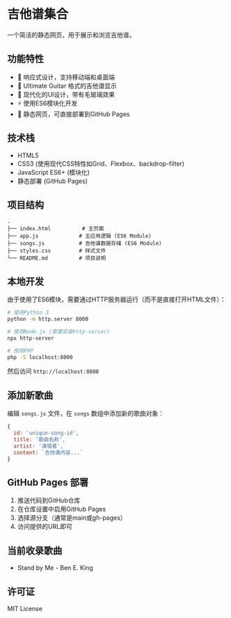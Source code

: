 # 吉他谱集合

一个简洁的静态网页，用于展示和浏览吉他谱。

## 功能特性

- 📱 响应式设计，支持移动端和桌面端
- 🎸 Ultimate Guitar 格式的吉他谱显示
- 🎨 现代化的UI设计，带有毛玻璃效果
- ⚡ 使用ES6模块化开发
- 🚀 静态网页，可直接部署到GitHub Pages

## 技术栈

- HTML5
- CSS3 (使用现代CSS特性如Grid、Flexbox、backdrop-filter)
- JavaScript ES6+ (模块化)
- 静态部署 (GitHub Pages)

## 项目结构

```
.
├── index.html          # 主页面
├── app.js             # 主应用逻辑 (ES6 Module)
├── songs.js           # 吉他谱数据存储 (ES6 Module)
├── styles.css         # 样式文件
└── README.md          # 项目说明
```

## 本地开发

由于使用了ES6模块，需要通过HTTP服务器运行（而不是直接打开HTML文件）：

```bash
# 使用Python 3
python -m http.server 8000

# 使用Node.js (需要安装http-server)
npx http-server

# 使用PHP
php -S localhost:8000
```

然后访问 `http://localhost:8000`

## 添加新歌曲

编辑 `songs.js` 文件，在 `songs` 数组中添加新的歌曲对象：

```javascript
{
  id: 'unique-song-id',
  title: '歌曲名称',
  artist: '演唱者',
  content: `吉他谱内容...`
}
```

## GitHub Pages 部署

1. 推送代码到GitHub仓库
2. 在仓库设置中启用GitHub Pages
3. 选择源分支（通常是main或gh-pages）
4. 访问提供的URL即可

## 当前收录歌曲

- Stand by Me - Ben E. King

## 许可证

MIT License